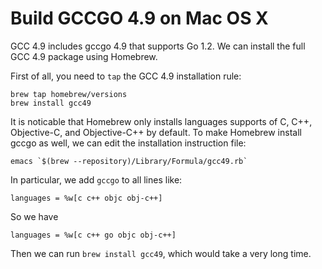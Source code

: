 # Build GCCGO 4.9 on Mac OS X

GCC 4.9 includes gccgo 4.9 that supports Go 1.2.  We can install the full GCC 4.9 package using Homebrew.

First of all, you need to `tap` the GCC 4.9 installation rule:

    brew tap homebrew/versions
    brew install gcc49

It is noticable that Homebrew only installs languages supports of C, C++, Objective-C, and Objective-C++ by default.  To make Homebrew install gccgo as well, we can edit the installation instruction file:

    emacs `$(brew --repository)/Library/Formula/gcc49.rb`

In particular, we add `gccgo` to all lines like:

    languages = %w[c c++ objc obj-c++]

So we have

    languages = %w[c c++ go objc obj-c++]

Then we can run `brew install gcc49`, which would take a very long time.
